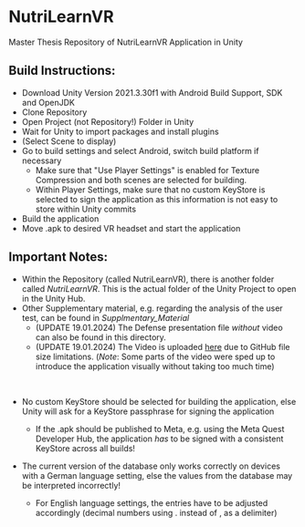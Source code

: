 # NutriLearnVR
Master Thesis Repository of NutriLearnVR Application in Unity 

## Build Instructions:

- Download Unity Version 2021.3.30f1 with Android Build Support, SDK and OpenJDK
- Clone Repository
- Open Project (not Repository!) Folder in Unity
- Wait for Unity to import packages and install plugins
- (Select Scene to display)
- Go to build settings and select Android, switch build platform if necessary
  - Make sure that "Use Player Settings" is enabled for Texture Compression and both scenes are selected for building.
  - Within Player Settings, make sure that no custom KeyStore is selected to sign the application as this information is not easy to store within Unity commits
- Build the application
- Move .apk to desired VR headset and start the application

## Important Notes:

- Within the Repository (called NutriLearnVR), there is another folder called *NutriLearnVR*. This is the actual folder of the Unity Project to open in the Unity Hub.
- Other Supplementary material, e.g. regarding the analysis of the user test, can be found in *Supplmentary_Material*
  - (UPDATE 19.01.2024) The Defense presentation file *without* video can also be found in this directory.
  - (UPDATE 19.01.2024) The Video is uploaded [here](https://drive.google.com/file/d/18fR94f952Fl-n0-POX0PGFWNha96rWbb/view?usp=sharing) due to GitHub file size limitations. (*Note*:  Some parts of the video were sped up to introduce the application visually without taking too much time)
</br>

- No custom KeyStore should be selected for building the application, else Unity will ask for a KeyStore passphrase for signing the application
  - If the .apk should be published to Meta, e.g. using the Meta Quest Developer Hub, the application *has* to be signed with a consistent KeyStore across all builds!
    
- The current version of the database only works correctly on devices with a German language setting, else the values from the database may be interpreted incorrectly!
  - For English language settings, the entries have to be adjusted accordingly (decimal numbers using . instead of , as a delimiter)
